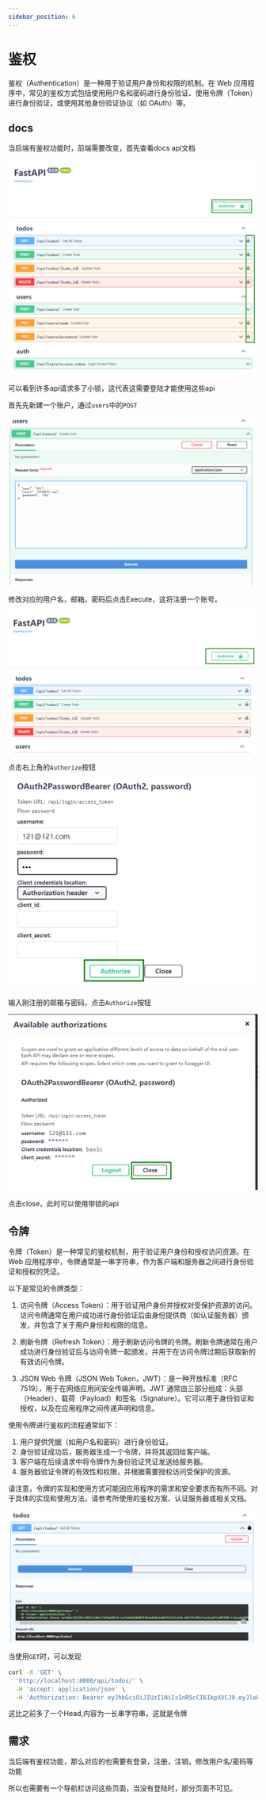 ```yaml
---
sidebar_position: 6
---
```


# 鉴权

鉴权（Authentication）是一种用于验证用户身份和权限的机制。在 Web 应用程序中，常见的鉴权方式包括使用用户名和密码进行身份验证、使用令牌（Token）进行身份验证，或使用其他身份验证协议（如 OAuth）等。

## docs

当后端有鉴权功能时，前端需要改变，首先查看docs api文档

![](img/6_1.png)

可以看到许多api请求多了小锁，这代表这需要登陆才能使用这些api

首先先新建一个账户，通过`users`中的`POST`

![](img/6_2.png)

修改对应的用户名，邮箱，密码后点击Execute，这将注册一个账号。

![](img/6_3.png)

点击右上角的`Authorize`按钮

![](img/6_4.png)

输入刚注册的邮箱与密码，点击`Authorize`按钮

![](img/6_5.png)

点击close，此时可以使用带锁的api

## 令牌

令牌（Token）是一种常见的鉴权机制，用于验证用户身份和授权访问资源。在 Web 应用程序中，令牌通常是一串字符串，作为客户端和服务器之间进行身份验证和授权的凭证。

以下是常见的令牌类型：

1. 访问令牌（Access Token）：用于验证用户身份并授权对受保护资源的访问。访问令牌通常在用户成功进行身份验证后由身份提供商（如认证服务器）颁发，并包含了关于用户身份和权限的信息。

2. 刷新令牌（Refresh Token）：用于刷新访问令牌的令牌。刷新令牌通常在用户成功进行身份验证后与访问令牌一起颁发，并用于在访问令牌过期后获取新的有效访问令牌。

3. JSON Web 令牌（JSON Web Token，JWT）：是一种开放标准（RFC 7519），用于在网络应用间安全传输声明。JWT 通常由三部分组成：头部（Header）、载荷（Payload）和签名（Signature）。它可以用于身份验证和授权，以及在应用程序之间传递声明和信息。

使用令牌进行鉴权的流程通常如下：

1. 用户提供凭据（如用户名和密码）进行身份验证。
2. 身份验证成功后，服务器生成一个令牌，并将其返回给客户端。
3. 客户端在后续请求中将令牌作为身份验证凭证发送给服务器。
4. 服务器验证令牌的有效性和权限，并根据需要授权访问受保护的资源。

请注意，令牌的实现和使用方式可能因应用程序的需求和安全要求而有所不同。对于具体的实现和使用方法，请参考所使用的鉴权方案、认证服务器或相关文档。

![](img/6_6.png)

当使用`GET`时，可以发现

```bash
curl -X 'GET' \
  'http://localhost:8000/api/todos/' \
  -H 'accept: application/json' \
  -H 'Authorization: Bearer eyJhbGciOiJIUzI1NiIsInR5cCI6IkpXVCJ9.eyJleHAiOjM1NTI3MzkxMjQsInN1YiI6IjEyIn0.xWTLYFS3M2cYzuLSyqIFCxHPIFDM-5cjwsuhgYPPO0U'
```

这比之前多了一个Head,内容为一长串字符串，这就是令牌

## 需求

当后端有鉴权功能，那么对应的也需要有登录，注册，注销，修改用户名/密码等功能

所以也需要有一个导航栏访问这些页面，当没有登陆时，部分页面不可见。